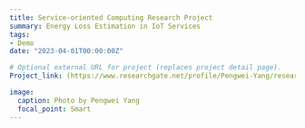 ```yaml
---
title: Service-oriented Computing Research Project
summary: Energy Loss Estimation in IoT Services
tags:
- Demo
date: "2023-04-01T00:00:00Z"

# Optional external URL for project (replaces project detail page).
Project_link: (https://www.researchgate.net/profile/Pengwei-Yang/research)

image:
  caption: Photo by Pengwei Yang
  focal_point: Smart
---
```

